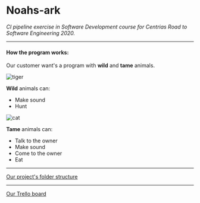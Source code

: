 # Noahs-ark 
_CI pipeline exercise in Software Development course for Centrias Road to Software Engineering 2020._
_ _ _
#### How the program works:
Our customer want's a program with **wild** and **tame** animals. 


 ![tiger](https://encrypted-tbn0.gstatic.com/images?q=tbn%3AANd9GcSbocNHYbr1nNFbRCwVNvrxDt5BhA1CmpD5WduI2VKAsHNLOutT&usqp=CAU)
 
**Wild** animals can:  
* Make sound
* Hunt

![cat](https://encrypted-tbn0.gstatic.com/images?q=tbn%3AANd9GcQP6KQaccJIkRiX6SkN3AsYuGue_41LwHpS7Deoy0zvI1p6Tftm&usqp=CAU)

**Tame** animals can: 
* Talk to the owner
* Make sound
* Come to the owner
* Eat
_ _ _ 

[Our project's folder structure](https://github.com/markusbjorklund/noahs-ark/blob/master/assets/folder-structure-user-friendly.png)


_ _ _

[Our Trello board](https://trello.com/b/a4C3DPrX/3sharp)

 